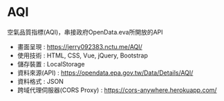 # AQI
空氣品質指標(AQI)，串接政府OpenData.eva所開放的API

* 畫面呈現 : https://jerry092383.nctu.me/AQI/
* 使用技術 : HTML, CSS, Vue, jQuery, Bootstrap
* 儲存裝置 : LocalStorage
* 資料來源(API) : https://opendata.epa.gov.tw/Data/Details/AQI/
* 資料格式 : JSON
* 跨域代理伺服器(CORS Proxy) : https://cors-anywhere.herokuapp.com/
